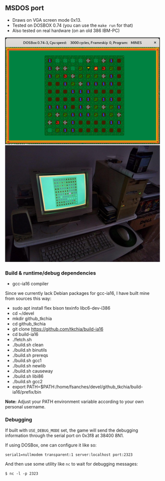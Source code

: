 ## MSDOS port

- Draws on VGA screen mode 0x13.
- Tested on DOSBOX 0.74 (you can use the `make run` for that)
- Also tested on real hardware (on an old 386 IBM-PC)

![DOSBOX screenshot](screenshot.png)
![Running on real hardware (386 PC)](running_on_real_hardware.jpg)

### Build & runtime/debug dependencies

* gcc-ia16 compiler

Since we currently lack Debian packages for gcc-ia16, I have built mine from sources this way:

- sudo apt install flex bison texinfo libc6-dev-i386
- cd ~/devel
- mkdir github_tkchia
- cd github_tkchia
- git clone https://github.com/tkchia/build-ia16
- cd build-ia16
- ./fetch.sh
- ./build.sh clean
- ./build.sh binutils
- ./build.sh prereqs
- ./build.sh gcc1
- ./build.sh newlib
- ./build.sh causeway
- ./build.sh libi86
- ./build.sh gcc2
- export PATH=$PATH:/home/fsanches/devel/github_tkchia/build-ia16/prefix/bin

**Note:** Adjust your PATH environment variable according to your own personal username.

### Debugging

If built with `USE_DEBUG_MODE` set, the game will send the debugging
information through the serial port on 0x3f8 at 38400 8N1.

If using DOSBox, one can configure it like so:

```
serial1=nullmodem transparent:1 server:localhost port:2323
```

And then use some utility like `nc` to wait for debugging messages:

```
$ nc -l -p 2323
```
